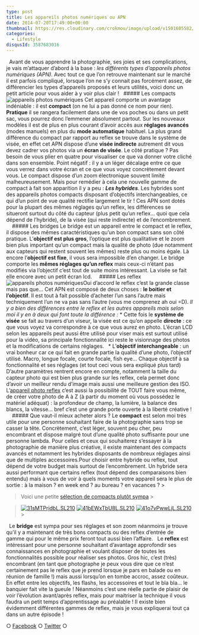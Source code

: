 ```yaml
---
type: post
title: Les appareils photos numériques ou APN
date: 2014-07-20T17:49:00+00:00
thumbnail: https://res.cloudinary.com/crokmou/image/upload/v1501605582/backstage-perles-coco-crokmou-photographie1-160x107_cvga1b.jpg
categories: 
  - Lifestyle
disqusId: 3587683016
---
```


  Avant de vous apprendre la photographie, ses joies et ses complications, je vais m’attaquer d’abord à la base : _les différents types d’appareils photos numériques (APN)_. Avec tout ce que l’on retrouve maintenant sur le marché il est parfois compliqué, lorsque l’on ne s’y connait pas forcément assez, de différencier les types d’appareils proposés et leurs utilités, voici donc un petit article pour vous aider à y voir plus clair !   ##### Les compacts ![appareils photos numériques](https://res.cloudinary.com/crokmou/image/upload/v1501606027/quel-appareil-photo-choisir-crokmou_vateho.jpg) Cet appareil comporte un avantage indéniable : il est **compact** (on ne lui a pas donné ce nom pour rien). **Pratique** il se rangera facilement dans une de vos poches ou dans un petit sac, vous pourrez donc l’emmener absolument partout. Sur les nouveaux modèles il est de plus en plus courant d’avoir accès aux **réglages avancés** (modes manuels) en plus du **mode automatique** habituel. La plus grand différence du compact par rapport au reflex se trouve dans le système de visée, en effet cet APN dispose d’une **visée indirecte** autrement dit vous devez cadrer vos photos via un **écran de visée**. Le côté pratique ? Pas besoin de vous plier en quatre pour visualiser ce que va donner votre cliché dans son ensemble. Point négatif : il y a un léger décalage entre ce que vous verrez dans votre écran et ce que vous voyez concrètement devant vous. Le compact dispose d’un zoom électronique souvent limité malheureusement. Mais pour remédier à cela une nouvelle gamme de compact à fait son apparition il y a peu : **_Les hybrides_**. Les hybrides sont des appareils photos compacts disposant d’objectifs interchangeables, ce qui d’un point de vue qualité rectifie largement le tir ! Ces APN sont dotés pour la plupart des mêmes réglages qu’un reflex, les différences se situeront surtout du côté du capteur (plus petit qu’un reflex… quoi que cela dépend de l’hybride), de la visée (qui reste indirecte) et de l’encombrement.     ##### Les bridges Le bridge est un appareil entre le compact et le reflex, il dispose des mêmes caractéristiques qu’un bon compact sans son côté pratique. L’**objectif est plus gros**, l’optique est plus qualitative et le zoom bien plus important qu’un compact mais la qualité de photo (due notamment aux capteurs qui restent souvent les mêmes) reste plus ou moins égale. Là encore l’**objectif est fixe**, il vous sera impossible d’en changer. Le bridge comporte les **mêmes réglages qu’un reflex** mais ceux-ci n’étant pas modifiés via l’objectif c’est tout de suite moins intéressant. La visée se fait elle encore avec un petit écran lcd.     ##### Les reflex ![appareils photos numériques](https://res.cloudinary.com/crokmou/image/upload/v1501606026/quel-appareil-photo-choisir-crokmou-compact_romipb.jpg)Oui d’accord le reflex c’est la grande classe mais pas que… Cet APN est composé de deux choses : **le boitier et l’objectif**. Il est tout à fait possible d’acheter l’un sans l’autre mais techniquement l’un ne va pas sans l’autre (vous me comprenez ah oui =D). _Il y a bien des différences entre le reflex et les autres appareils mais selon moi il y en à deux qui font toute la différence :_ * Cette fois le **système de visée** se fait au travers d’un viseur, la visée est ce qu’on appelle **directe** : ce que vous voyez va correspondre à ce que vous aurez en photo. L’écran LCD selon les appareils peut aussi être utilisé pour viser mais est surtout utilisé pour la vidéo, sa principale fonctionnalité ici reste le visionnage des photos et la modifications de certains réglages.   * L’**objectif interchangeable** : un vrai bonheur car ce qui fait en grande partie la qualité d’une photo, l’objectif utilisé. Macro, longue focale, courte focale, fish eye… Chaque objectif à sa fonctionnalité et ses réglages (et tout ceci vous sera expliqué plus tard)   D’autre paramètres rentrent encore en compte, notamment la taille du capteur photo qui est bien plus grande sur les reflex, cela permet donc d’avoir un meilleur rendu d’image mais aussi une meilleure gestion des ISO. L’[appareil photo reflex](http://www.crokmou.com/choisir-son-reflex-photographie/) c’est aussi la possibilité de TOUT faire vous même, de créer votre photo de A à Z (à partir du moment où vous possédez le matériel adéquat) : la profondeur de champ, la lumière, la balance des blancs, la vitesse… bref c’est une grande porte ouverte à la liberté créative !     ##### Que vaut-il mieux acheter alors ? Le **compact** est selon moi très utile pour une personne souhaitant faire de la photographie sans trop se casser la tête. Concrètement, c’est léger, souvent peu cher, peu encombrant et dispose malgré tout d’une qualité photo suffisante pour une personne lambda. Pour celles et ceux qui souhaiterez s’essayer à la photographie de manière plus créative, il existe maintenant des compacts avancés et notamment les hybrides disposants de nombreux réglages ainsi que de multiples accessoires.Pour choisir entre hybride ou reflex, tout dépend de votre budget mais surtout de l’encombrement. Un hybride sera aussi performant que certains reflex (tout dépend des comparaisons bien entendu) mais à vous de voir à quels moments votre appareil sera le plus de sortie : à la maison ? en week end ? au bureau ? en vacances ? >

> Voici une petite [sélection de compacts plutôt sympa](http://astore.amazon.fr/crokmou-21?_encoding=UTF8&node=10) >

> >

> [![31sMTPrjdbL._SL210_](https://res.cloudinary.com/crokmou/image/upload/v1501605560/31sMTPrjdbL._SL210__sgca6r.jpg)](https://res.cloudinary.com/crokmou/image/upload/v1501605560/31sMTPrjdbL._SL210__sgca6r.jpg) [![41bEWxTbU8L._SL210_](https://res.cloudinary.com/crokmou/image/upload/v1501605560/41bEWxTbU8L._SL210__p9ecif.jpg)](https://res.cloudinary.com/crokmou/image/upload/v1501605560/41bEWxTbU8L._SL210__p9ecif.jpg) [![41o7vPwwLjL._SL210_](https://res.cloudinary.com/crokmou/image/upload/v1501605560/41o7vPwwLjL._SL210__lrw8at.jpg)](https://res.cloudinary.com/crokmou/image/upload/v1501605560/41o7vPwwLjL._SL210__lrw8at.jpg) >

  Le **bridge** est sympa pour ses réglages et son zoom néanmoins je trouve qu’il y a maintenant de très bons compacts ou des reflex d’entrée de gamme qui pour le même prix feront tout aussi bien l’affaire.   Le **reflex** est intéressant pour une personne souhaitant d’avantage approfondir ses connaissances en photographie et voulant disposer de toutes les fonctionnalités possible pour réaliser ses photos. Gros hic, c’est (très) encombrant (en tant que photographe je peux vous dire que ce n’est certainement pas le reflex que je prend lorsque je pars en balade ou en réunion de famille !) mais aussi lorsqu’on en tombe accroc, assez coûteux. En effet entre les objectifs, les flashs, les accessoires et tout le bla bla… le banquier fait vite la gueule ! Néanmoins c’est une réelle partie de plaisir de voir l’évolution avant/après reflex, mais pour maitriser la technique il vous faudra un petit temps d’apprentissage au préalable ! Il existe bien évidemment différentes gammes de reflex, mais je vous expliquerai tout ça dans un autre épisode !  

○ [Facebook](https://www.facebook.com/crokmou.blog) ○ [Twitter](https://twitter.com/Crokmou) ○